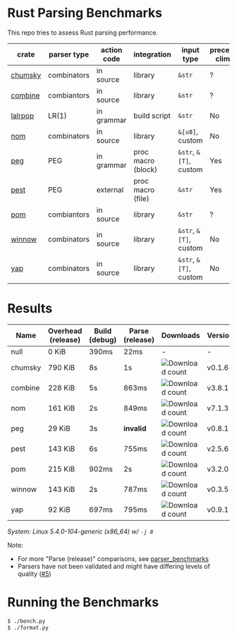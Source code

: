 # Rust Parsing Benchmarks

This repo tries to assess Rust parsing performance.

| crate     | parser type | action code | integration        | input type             | precedence climbing | parameterized rules | streaming input |
|-----------|-------------|-------------|--------------------|------------------------|---------------------|---------------------|-----------------|
| [chumsky] | combinators | in source   | library            | `&str`                 | ?                   | ?                   | ?               |
| [combine] | combiantors | in source   | library            | `&str`                 | ?                   | ?                   | ?               |
| [lalrpop] | LR(1)       | in grammar  | build script       | `&str`                 | No                  | Yes                 | No              |
| [nom]     | combinators | in source   | library            | `&[u8]`, custom        | No                  | Yes                 | Yes             |
| [peg]     | PEG         | in grammar  | proc macro (block) | `&str`, `&[T]`, custom | Yes                 | Yes                 | No              |
| [pest]    | PEG         | external    | proc macro (file)  | `&str`                 | Yes                 | No                  | No              |
| [pom]     | combiantors | in source   | library            | `&str`                 | ?                   | ?                   | ?               |
| [winnow]  | combinators | in source   | library            | `&str`, `&[T]`, custom | No                  | Yes                 | Yes             |
| [yap]     | combinators | in source   | library            | `&str`, `&[T]`, custom | No                  | Yes                 | ?               |

# Results

Name | Overhead (release) | Build (debug) | Parse (release) | Downloads | Version
-----|--------------------|---------------|-----------------|-----------|--------
null | 0 KiB | 390ms | 22ms | - | -
chumsky | 790 KiB | 8s | 1s | ![Download count](https://img.shields.io/crates/dr/ariadne) | v0.1.6
combine | 228 KiB | 5s | 863ms | ![Download count](https://img.shields.io/crates/dr/combine) | v3.8.1
nom | 161 KiB | 2s | 849ms | ![Download count](https://img.shields.io/crates/dr/nom) | v7.1.3
peg | 29 KiB | 3s | **invalid** | ![Download count](https://img.shields.io/crates/dr/peg) | v0.8.1
pest | 143 KiB | 6s | 755ms | ![Download count](https://img.shields.io/crates/dr/pest) | v2.5.6
pom | 215 KiB | 902ms | 2s | ![Download count](https://img.shields.io/crates/dr/pom) | v3.2.0
winnow | 143 KiB | 2s | 787ms | ![Download count](https://img.shields.io/crates/dr/winnow) | v0.3.5
yap | 92 KiB | 697ms | 795ms | ![Download count](https://img.shields.io/crates/dr/yap) | v0.9.1

*System: Linux 5.4.0-104-generic (x86_64) w/ `-j 8`*

Note:
- For more "Parse (release)" comparisons, see [parser_benchmarks](https://github.com/rust-bakery/parser_benchmarks)
- Parsers have not been validated and might have differing levels of quality ([#5](https://github.com/epage/parse-benchmarks-rs/issues/5))

# Running the Benchmarks

```bash
$ ./bench.py
$ ./format.py
```

[chumsky]: https://github.com/zesterer/chumsky
[combine]: https://github.com/Marwes/combine
[lalrpop]: https://github.com/lalrpop/lalrpop
[nom]: https://github.com/geal/nom
[peg]: https://github.com/kevinmehall/rust-peg
[pest]: https://github.com/pest-parser/pest
[pom]: https://github.com/j-f-liu/pom
[winnow]: https://github.com/winnow-rs/winnow
[yap]: https://github.com/jsdw/yap
